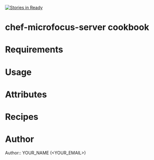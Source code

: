 [![Stories in Ready](https://badge.waffle.io/universityofderby/chef-microfocus.png?label=ready&title=Ready)](https://waffle.io/universityofderby/chef-microfocus)
# chef-microfocus-server cookbook

# Requirements

# Usage

# Attributes

# Recipes

# Author

Author:: YOUR_NAME (<YOUR_EMAIL>)
